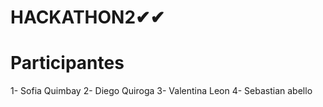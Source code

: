 # HACKATHON2✔✔
# Participantes
1- Sofia Quimbay
2- Diego Quiroga
3- Valentina Leon
4- Sebastian abello
